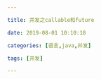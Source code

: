```yaml
---

title: 并发之callable和future

date: 2019-08-01 10:10:18

categories: [语言,java,并发]

tags: [并发]

---
```


